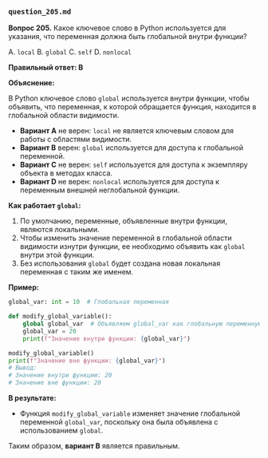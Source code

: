 ### `question_205.md`

**Вопрос 205.** Какое ключевое слово в Python используется для указания, что переменная должна быть глобальной внутри функции?

A. `local`
B. `global`
C. `self`
D. `nonlocal`

**Правильный ответ: B**

**Объяснение:**

В Python ключевое слово `global` используется внутри функции, чтобы объявить, что переменная, к которой обращается функция, находится в глобальной области видимости.

*   **Вариант A** не верен: `local` не является ключевым словом для работы с областями видимости.
*   **Вариант B** верен: `global` используется для доступа к глобальной переменной.
*  **Вариант C** не верен: `self` используется для доступа к экземпляру объекта в методах класса.
*  **Вариант D** не верен: `nonlocal` используется для доступа к переменным внешней неглобальной функции.

**Как работает `global`:**

1. По умолчанию, переменные, объявленные внутри функции, являются локальными.
2. Чтобы изменить значение переменной в глобальной области видимости изнутри функции, ее необходимо объявить как `global` внутри этой функции.
3. Без использования `global` будет создана новая локальная переменная с таким же именем.

**Пример:**

```python
global_var: int = 10  # Глобальная переменная

def modify_global_variable():
    global global_var  # Объявляем global_var как глобальную переменную
    global_var = 20
    print(f"Значение внутри функции: {global_var}")

modify_global_variable()
print(f"Значение вне функции: {global_var}")
# Вывод:
# Значение внутри функции: 20
# Значение вне функции: 20
```

**В результате:**

* Функция `modify_global_variable` изменяет значение глобальной переменной `global_var`, поскольку она была объявлена с использованием `global`.

Таким образом, **вариант B** является правильным.
